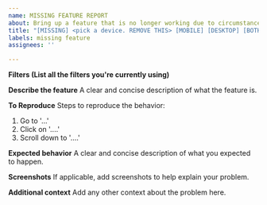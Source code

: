 ```yaml
---
name: MISSING FEATURE REPORT
about: Bring up a feature that is no longer working due to circumstances
title: "[MISSING] <pick a device. REMOVE THIS> [MOBILE] [DESKTOP] [BOTH] "
labels: missing feature
assignees: ''

---
```


**Filters (List all the filters you're currently using)**

**Describe the feature**
A clear and concise description of what the feature is.

**To Reproduce**
Steps to reproduce the behavior:
1. Go to '...'
2. Click on '....'
3. Scroll down to '....'

**Expected behavior**
A clear and concise description of what you expected to happen.

**Screenshots**
If applicable, add screenshots to help explain your problem.

**Additional context**
Add any other context about the problem here.
